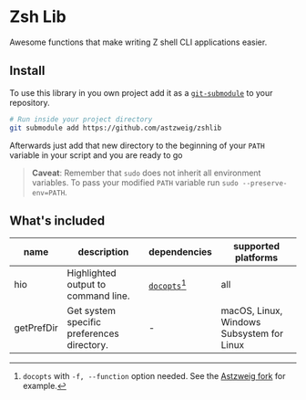 # Zsh Lib
Awesome functions that make writing Z shell CLI applications easier.

## Install
To use this library in you own project add it as a [`git-submodule`][git-submodule]
to your repository.

```zsh
# Run inside your project directory
git submodule add https://github.com/astzweig/zshlib
```
Afterwards just add that new directory to the beginning of your `PATH` variable
in your script and you are ready to go

> **Caveat**: Remember that `sudo` does not inherit all environment variables.
> To pass your modified `PATH` variable run `sudo --preserve-env=PATH`.

## What's included

| name | description | dependencies | supported platforms |
| ---- | ----------- | ------------ | ------------------- |
| hio  | Highlighted output to command line. | [`docopts`][docopts][^docopts] | all |
| getPrefDir | Get system specific preferences directory. | - | macOS, Linux, Windows Subsystem for Linux |

[^docopts]: `docopts` with `-f, --function` option needed. See the
  [Astzweig fork][astzweig-docopts] for example.

[git-submodule]: https://git-scm.com/docs/git-submodule
[docopts]: https://github.com/docopt/docopts
[astzweig-docopts]: https://github.com/astzweig/docopts
